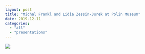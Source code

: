 ```yaml
---
layout: post
title: "Michal Frankl and Lidia Zessin-Jurek at Polin Museum"
date: 2019-12-11
categories: 
  - "all"
  - "presentations"
---
```


![](../../../../assets/images/WeRf_POLIN-Workshop_Programm_19-10-17-page-001-1-712x1024.jpg)
